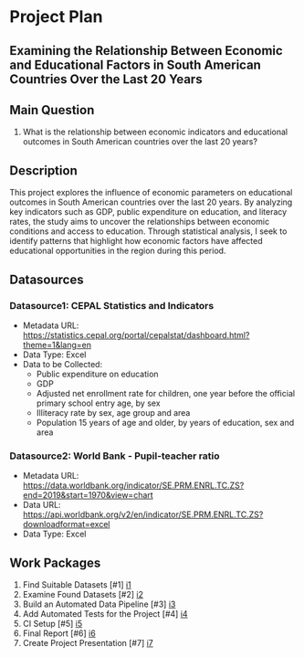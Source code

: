 # Project Plan

## Examining the Relationship Between Economic and Educational Factors in South American Countries Over the Last 20 Years
<!-- Give your project a short title. -->

## Main Question

<!-- Think about one main question you want to answer based on the data. -->
1. What is the relationship between economic indicators and educational outcomes in South American countries over the last 20 years?

## Description

<!-- Describe your data science project in max. 200 words. Consider writing about why and how you attempt it. -->

This project explores the influence of economic parameters on educational outcomes in South American countries over the last 20 years. By analyzing key indicators such as GDP, public expenditure on education, and literacy rates, the study aims to uncover the relationships between economic conditions and access to education. Through statistical analysis, I seek to identify patterns that highlight how economic factors have affected educational opportunities in the region during this period.

## Datasources

<!-- Describe each datasources you plan to use in a section. Use the prefic "DatasourceX" where X is the id of the datasource. -->

### Datasource1: CEPAL Statistics and Indicators
* Metadata URL: https://statistics.cepal.org/portal/cepalstat/dashboard.html?theme=1&lang=en
* Data Type: Excel
* Data to be Collected:
  - Public expenditure on education
  - GDP
  - Adjusted net enrollment rate for children, one year before the official primary school entry age, by sex
  - Illiteracy rate by sex, age group and area
  - Population 15 years of age and older, by years of education, sex and area

### Datasource2: World Bank - Pupil-teacher ratio
* Metadata URL: https://data.worldbank.org/indicator/SE.PRM.ENRL.TC.ZS?end=2019&start=1970&view=chart
* Data URL: https://api.worldbank.org/v2/en/indicator/SE.PRM.ENRL.TC.ZS?downloadformat=excel
* Data Type: Excel

## Work Packages

<!-- List of work packages ordered sequentially, each pointing to an issue with more details. -->

1. Find Suitable Datasets [#1] [i1]
2. Examine Found Datasets [#2] [i2]
3. Build an Automated Data Pipeline [#3] [i3]
4. Add Automated Tests for the Project [#4] [i4]
5. CI Setup [#5] [i5]
6. Final Report [#6] [i6]
7. Create Project Presentation [#7] [i7]

[i1]: https://github.com/canberkarc/education-and-americas/issues/1
[i2]: https://github.com/canberkarc/education-and-americas/issues/2
[i3]: https://github.com/canberkarc/education-and-americas/issues/3
[i4]: https://github.com/canberkarc/education-and-americas/issues/4
[i5]: https://github.com/canberkarc/education-and-americas/issues/5
[i6]: https://github.com/canberkarc/education-and-americas/issues/6
[i7]: https://github.com/canberkarc/education-and-americas/issues/7
